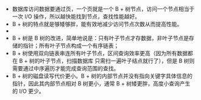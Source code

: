 - 数据库访问数据要通过页，一个页就是一个 B + 树节点，访问一个节点相当于一次 I/O 操作，所以越快能找到节点，查找性能越好。  
- B + 树的特点就是够矮够胖，能有效地减少访问节点次数从而提高性能。  
-  
- B + 树是 B 树的改进，简单地说是：只有叶子节点才存数据，非叶子节点是存储的指针；所有叶子节点构成一个有序链表；  
- B + 树使用双向链表串连所有叶子节点，区间查询效率更高（因为所有数据都在 B + 树的叶子节点，扫描数据库 只需扫一遍叶子结点就行了），但是 B 树则需要通过中序遍历才能完成查询范围的查找。  
- B + 树的磁盘读写代价更小。B + 树的内部节点并没有指向关键字具体信息的指针，因此其内部节点相对 B 树更小，通常 B + 树矮更胖，高度小查询产生的 I/O 更少。  
